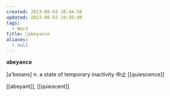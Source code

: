 ```yaml
---
created: 2023-08-03 10:44:56
updated: 2023-08-03 10:45:49
tags:
  - Word
title: 📖abeyance
aliases:
  - null
---
```


<pre><strong>abeyance</strong></pre>
[ə'beɪəns]
n. a state of temporary inactivity 中⽌
[[quiescence]]

[[abeyant]], [[quiescent]]
